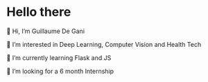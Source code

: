 # Hello there
👋 Hi, I’m Guillaume De Gani

👀 I’m interested in Deep Learning, Computer Vision and Health Tech

🌱 I’m currently learning Flask and JS

💞️ I’m looking for a 6 month Internship

